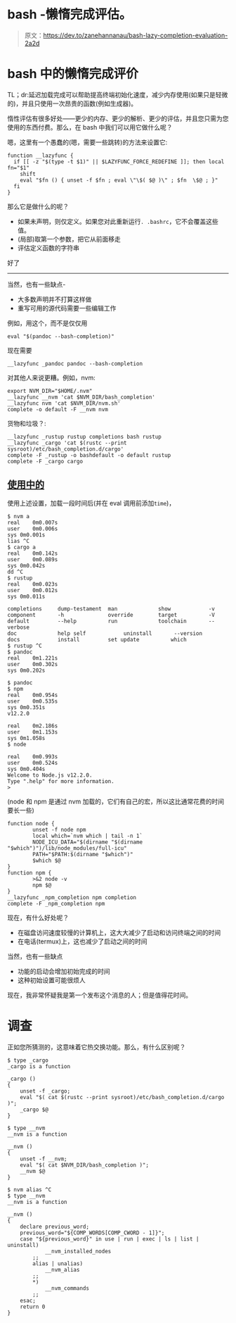 # bash -懒惰完成评估。

> 原文：<https://dev.to/zanehannanau/bash-lazy-completion-evaluation-2a2d>

# bash 中的懒惰完成评价

TL；dr:延迟加载完成可以帮助提高终端初始化速度，减少内存使用(如果只是轻微的)，并且只使用一次昂贵的函数(例如生成器)。

惰性评估有很多好处——更少的内存、更少的解析、更少的评估，并且您只需为您使用的东西付费。那么，在 bash 中我们可以用它做什么呢？

嗯，这里有一个愚蠢的(嗯，需要一些跳转)的方法来设置它:

```
function __lazyfunc {
  if [[ -z "$(type -t $1)" || $LAZYFUNC_FORCE_REDEFINE ]]; then local fn="$1"
    shift
    eval "$fn () { unset -f $fn ; eval \"\$( $@ )\" ; $fn  \$@ ; }"
  fi
} 
```

那么它是做什么的呢？

*   如果未声明，则仅定义。如果您对此重新运行`. .bashrc`，它不会覆盖这些值。
*   (局部)取第一个参数，把它从前面移走
*   评估定义函数的字符串

好了

* * *

当然，也有一些缺点-

*   大多数声明并不打算这样做
*   重写可用的源代码需要一些编辑工作

例如，用这个，而不是仅仅用

```
eval "$(pandoc --bash-completion)" 
```

现在需要

```
__lazyfunc _pandoc pandoc --bash-completion 
```

对其他人来说更糟。例如，nvm:

```
export NVM_DIR="$HOME/.nvm"
__lazyfunc __nvm 'cat $NVM_DIR/bash_completion'
__lazyfunc nvm 'cat $NVM_DIR/nvm.sh'
complete -o default -F __nvm nvm 
```

货物和垃圾？:

```
__lazyfunc _rustup rustup completions bash rustup
__lazyfunc _cargo 'cat $(rustc --print sysroot)/etc/bash_completion.d/cargo'
complete -F _rustup -o bashdefault -o default rustup
complete -F _cargo cargo 
```

## [使用中的](#in-use)

使用上述设置，加载一段时间后(并在 eval 调用前添加`time`)，

```
$ nvm a
real    0m0.007s
user    0m0.006s
sys 0m0.001s
lias ^C
$ cargo a
real    0m0.142s
user    0m0.089s
sys 0m0.042s
dd ^C
$ rustup 
real    0m0.023s
user    0m0.012s
sys 0m0.011s

completions     dump-testament  man             show            -v
component       -h              override        target          -V
default         --help          run             toolchain       --verbose
doc             help self            uninstall       --version
docs            install         set update          which
$ rustup ^C
$ pandoc 
real    0m1.221s
user    0m0.302s
sys 0m0.202s

$ pandoc
$ npm 
real    0m0.954s
user    0m0.535s
sys 0m0.351s
v12.2.0

real    0m2.186s
user    0m1.153s
sys 0m1.058s
$ node

real    0m0.993s
user    0m0.524s
sys 0m0.404s
Welcome to Node.js v12.2.0.
Type ".help" for more information.
> 
```

(node 和 npm 是通过 nvm 加载的，它们有自己的宏，所以这比通常花费的时间要长一些)

```
function node {
        unset -f node npm
        local which=`nvm which | tail -n 1`
        NODE_ICU_DATA="$(dirname "$(dirname "$which")")/lib/node_modules/full-icu"
        PATH="$PATH:$(dirname "$which")"
        $which $@
}
function npm {
        >&2 node -v
        npm $@
}
__lazyfunc _npm_completion npm completion
complete -F _npm_completion npm 
```

现在，有什么好处呢？

*   在磁盘访问速度较慢的计算机上，这大大减少了启动和访问终端之间的时间
*   在电话(termux)上，这也减少了启动之间的时间

当然，也有一些缺点

*   功能的启动会增加初始完成的时间
*   这种初始设置可能很烦人

现在，我非常怀疑我是第一个发布这个消息的人；但是值得花时间。

# 调查

正如您所猜测的，这意味着它热交换功能。那么，有什么区别呢？

```
$ type _cargo
_cargo is a function 
```

```
_cargo () 
{ 
    unset -f _cargo;
    eval "$( cat $(rustc --print sysroot)/etc/bash_completion.d/cargo )";
    _cargo $@
} 
```

```
$ type __nvm
__nvm is a function 
```

```
__nvm () 
{ 
    unset -f __nvm;
    eval "$( cat $NVM_DIR/bash_completion )";
    __nvm $@
} 
```

```
$ nvm alias ^C
$ type __nvm
__nvm is a function 
```

```
__nvm () 
{ 
    declare previous_word;
    previous_word="${COMP_WORDS[COMP_CWORD - 1]}";
    case "${previous_word}" in use | run | exec | ls | list | uninstall)
            __nvm_installed_nodes
        ;;
        alias | unalias)
            __nvm_alias
        ;;
        *)
            __nvm_commands
        ;;
    esac;
    return 0
} 
```